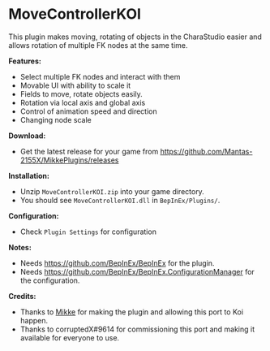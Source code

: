 # MoveControllerKOI

This plugin makes moving, rotating of objects in the CharaStudio easier and allows rotation of multiple FK nodes at the same time.

**Features:**  
* Select multiple FK nodes and interact with them
* Movable UI with ability to scale it
* Fields to move, rotate objects easily.
* Rotation via local axis and global axis
* Control of animation speed and direction
* Changing node scale

**Download:**  
* Get the latest release for your game from https://github.com/Mantas-2155X/MikkePlugins/releases  

**Installation:**  
* Unzip `MoveControllerKOI.zip` into your game directory.  
* You should see `MoveControllerKOI.dll` in `BepInEx/Plugins/`.  

**Configuration:**
* Check `Plugin Settings` for configuration

**Notes:**
* Needs https://github.com/BepInEx/BepInEx for the plugin.
* Needs https://github.com/BepInEx/BepInEx.ConfigurationManager for the configuration.

**Credits:**
* Thanks to [Mikke](https://bitbucket.org/mikkemikke/mikkeplugins/src/master/) for making the plugin and allowing this port to Koi happen.
* Thanks to corruptedX#9614 for commissioning this port and making it available for everyone to use.
